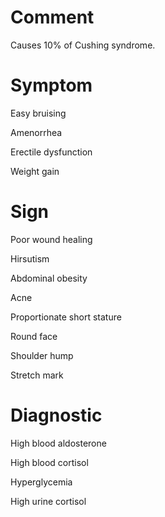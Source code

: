 # Comment

Causes 10% of Cushing syndrome.

# Symptom

Easy bruising

Amenorrhea

Erectile dysfunction

Weight gain

# Sign

Poor wound healing

Hirsutism

Abdominal obesity

Acne

Proportionate short stature

Round face

Shoulder hump

Stretch mark

# Diagnostic

High blood aldosterone

High blood cortisol

Hyperglycemia

High urine cortisol
